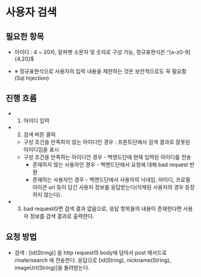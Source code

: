 # 사용자 검색

## 필요한 항목
- 아이디 : 4 ~ 20자, 알파벳 소문자 및 숫자로 구성 가능, 정규표현식은 ^[a-z0-9]{4,20}$

- ※ 정규표현식으로 사용자의 입력 내용을 제한하는 것은 보안적으로도 꼭 필요함(Sql Injection)

## 진행 흐름
- 1. 아이디 입력
- 2. 검색 버튼 클릭
    - 구성 조건을 만족하지 않는 아이디인 경우 : 프론트단에서 검색 결과로 잘못된 아이디임을 표시
    - 구성 조건을 만족하는 아이디인 경우 - 백엔드단에 현재 입력된 아이디를 전송
        - 존재하지 않는 사용자인 경우 - 백엔드단에서 요청에 대해 bad request 반환
        - 존재하는 사용자인 경우 - 백엔드단에서 사용자의 닉네임, 아이디, 프로필 아이콘 url 등이 담긴 사용자 정보를 응답받는다(삭제된 사용자의 경우 등장하지 않는다).
- 3. bad request라면 검색 결과 없음으로, 응답 항목들의 내용이 존재한다면 사용자 정보를 검색 결과로 출력한다.

## 요청 방법
- 검색 : [id(String)] 을 http request의 body에 담아서 post 메서드로 /mate/search 에 전송한다. 응답으로 [id(String), nickname(String), imageUrl(String)]을 돌려받는다.